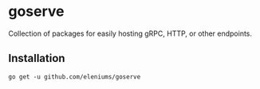 # goserve
Collection of packages for easily hosting gRPC, HTTP, or other endpoints.

## Installation
```
go get -u github.com/eleniums/goserve
```